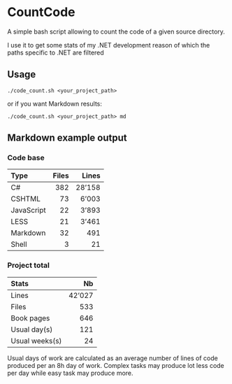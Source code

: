 # CountCode

A simple bash script allowing to count the code of a given source directory.

I use it to get some stats of my .NET development reason of which the paths specific to .NET are filtered

## Usage
```./code_count.sh <your_project_path>```

or if you want Markdown results:

```./code_count.sh <your_project_path> md```

## Markdown example output
### Code base
| Type | Files | Lines |
|:--|--:|--:|
| C# | 382 | 28’158 |
| CSHTML | 73 | 6’003 |
| JavaScript | 22 | 3’893 |
| LESS | 21 | 3’461 |
| Markdown | 32 | 491 |
| Shell | 3 | 21 |
### Project total
| Stats | Nb |
|:--|--:|
| Lines | 42’027 |
| Files | 533 |
| Book pages | 646 |
| Usual day(s) | 121 |
| Usual weeks(s) | 24 |

Usual days of work are calculated as an average number of lines of code produced per an 8h day of work. Complex tasks may produce lot less code per day while easy task may produce more.

